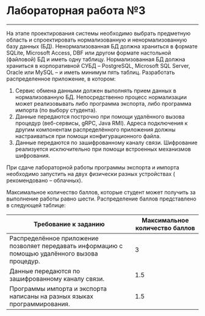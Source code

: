 # Лабораторная работа №3

___

На этапе проектирования системы необходимо выбрать предметную область и спроектировать нормализованную и
ненормализованную базу данных (БД). Ненормализованная БД должна храниться в формате SQLite, Microsoft Access, DBF или
другом формате настольной (файловой) БД и иметь одну таблицу. Нормализованная БД должна храниться в корпоративной СУБД –
PostgreSQL, Microsoft SQL Server, Oracle или MySQL – и иметь минимум пять таблиц.
Разработать распределенное приложение, в котором:

1. Сервис обмена данными должен выполнять прием данных в нормализованную БД. Непосредственно процесс нормализации может
   реализовывать либо программа экспорта, либо программа импорта (по выбору студента).
2. Данные передаются построчно при помощи удалённого вызова процедур (веб-сервисы, gRPC, Java RMI). Адреса подключения к
   другим компонентам распределённого приложения должны настраиваться при помощи конфигурационного файла.
3. Данные передаются по зашифрованному каналу связи. Шифрование реализуется исключительно при помощи встроенных
   механизмов шифрования.

При сдаче лабораторной работы программы экспорта и импорта необходимо запустить на двух физически разных устройствах (
рекомендовано – облачных).

Максимальное количество баллов, которые студент может получить за выполнение работы равно шести. Распределение
баллов представлено в следующей таблице:

| Требование к заданию                                                                            | Максимальное количество баллов |
|-------------------------------------------------------------------------------------------------|--------------------------------|
| Распределённое приложение позволяет передавать информацию с помощью удалённого вызова процедур. | 3                              |
| Данные передаются по зашифрованному каналу связи.                                               | 1.5                            |
| Программы импорта и экспорта написаны на разных языках программирования.                        | 1.5                            |